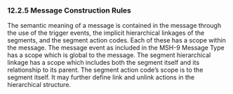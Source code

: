 ### 12.2.5 Message Construction Rules

The semantic meaning of a message is contained in the message through the use of the trigger events, the implicit hierarchical linkages of the segments, and the segment action codes. Each of these has a scope within the message. The message event as included in the MSH-9 Message Type has a scope which is global to the message. The segment hierarchical linkage has a scope which includes both the segment itself and its relationship to its parent. The segment action code’s scope is to the segment itself. It may further define link and unlink actions in the hierarchical structure.
